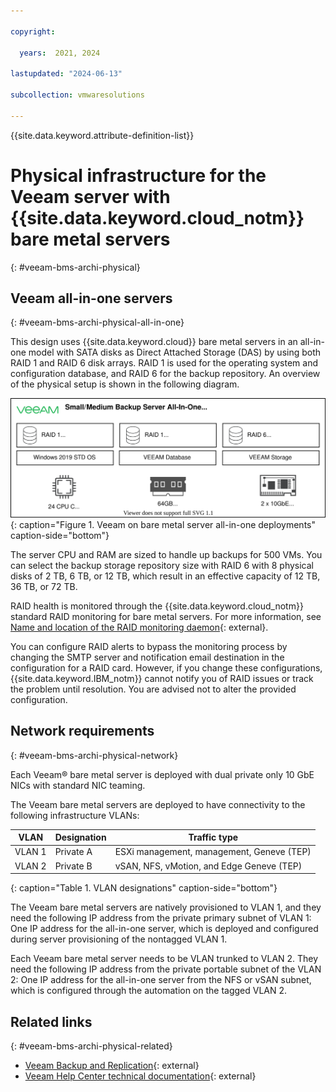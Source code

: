 ```yaml
---

copyright:

  years:  2021, 2024

lastupdated: "2024-06-13"

subcollection: vmwaresolutions

---
```


{{site.data.keyword.attribute-definition-list}}

# Physical infrastructure for the Veeam server with {{site.data.keyword.cloud_notm}} bare metal servers
{: #veeam-bms-archi-physical}

## Veeam all-in-one servers
{: #veeam-bms-archi-physical-all-in-one}

This design uses {{site.data.keyword.cloud}} bare metal servers in an all-in-one model with SATA disks as Direct Attached Storage (DAS) by using both RAID 1 and RAID 6 disk arrays. RAID 1 is used for the operating system and configuration database, and RAID 6 for the backup repository. An overview of the physical setup is shown in the following diagram.

![Veeam on bare metal server all-in-one deployments](../../images/veeam-bms-physical-servers-all-in-one.svg "Veeam on bare metal server all-in-one deployments"){: caption="Figure 1. Veeam on bare metal server all-in-one deployments" caption-side="bottom"}

The server CPU and RAM are sized to handle up backups for 500 VMs. You can select the backup storage repository size with RAID 6 with 8 physical disks of 2 TB, 6 TB, or 12 TB, which result in an effective capacity of 12 TB, 36 TB, or 72 TB.

RAID health is monitored through the {{site.data.keyword.cloud_notm}} standard RAID monitoring for bare metal servers. For more information, see [Name and location of the RAID monitoring daemon](/docs/bare-metal?topic=bare-metal-bm-raid-monitoring-daemon){: external}.

You can configure RAID alerts to bypass the monitoring process by changing the SMTP server and notification email destination in the configuration for a RAID card. However, if you change these configurations, {{site.data.keyword.IBM_notm}} cannot notify you of RAID issues or track the problem until resolution. You are advised not to alter the provided configuration.

## Network requirements
{: #veeam-bms-archi-physical-network}

Each Veeam® bare metal server is deployed with dual private only 10 GbE NICs with standard NIC teaming.

The Veeam bare metal servers are deployed to have connectivity to the following infrastructure VLANs:

| VLAN   | Designation | Traffic type                              |
|--------|-------------|-------------------------------------------|
| VLAN 1 | Private A   | ESXi management, management, Geneve (TEP) |
| VLAN 2 | Private B   | vSAN, NFS, vMotion, and Edge Geneve (TEP) |
{: caption="Table 1. VLAN designations" caption-side="bottom"}

The Veeam bare metal servers are natively provisioned to VLAN 1, and they need the following IP address from the private primary subnet of VLAN 1: One IP address for the all-in-one server, which is deployed and configured during server provisioning of the nontagged VLAN 1.

Each Veeam bare metal server needs to be VLAN trunked to VLAN 2. They need the following IP address from the private portable subnet of the VLAN 2: One IP address for the all-in-one server from the NFS or vSAN subnet, which is configured through the automation on the tagged VLAN 2.

## Related links
{: #veeam-bms-archi-physical-related}

* [Veeam Backup and Replication](https://www.veeam.com/products/veeam-data-platform/backup-recovery.html?ad=menu-products){: external}
* [Veeam Help Center technical documentation](https://www.veeam.com/support/help-center-technical-documentation.html?ad=menu-resources){: external}
